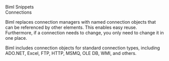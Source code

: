 <div class="LanguageTitle">Biml Snippets</div>
<div class="TopicHeader">Connections</div>
<p>Biml replaces connection managers with named connection objects that can be referenced by other elements. This enables easy reuse. Furthermore, if a connection needs to change, you only 
need to change it in one place.</p>
<p>Biml includes connection objects for standard connection types, including ADO.NET, Excel, FTP, HTTP, MSMQ, OLE DB, WMI, and others.</p>



